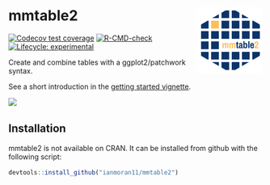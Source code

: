 
<!-- README.md is generated from README.Rmd. Please edit that file -->
# mmtable2 <a> <img src='man/figures/logo.png' align="right" height="131.5" /></a>

<!-- badges: start -->
[![Codecov test coverage](https://codecov.io/gh/ianmoran11/mmtable2/branch/master/graph/badge.svg)](https://codecov.io/gh/ianmoran11/mmtable2?branch=master) [![R-CMD-check](https://github.com/ianmoran11/mmtable2/workflows/R-CMD-check/badge.svg)](https://github.com/ianmoran11/mmtable2/actions) [![Lifecycle: experimental](https://img.shields.io/badge/lifecycle-experimental-orange.svg)](https://lifecycle.r-lib.org/articles/stages.html#experimental) <!-- badges: end -->

Create and combine tables with a ggplot2/patchwork syntax.

See a short introduction in the [getting started vignette](https://ianmoran11.github.io/mmtable2/articles/Some-minimal-examples.html).

<img src="https://unpivotr.s3.amazonaws.com/01_intro_fast.gif" width="800px" />

## Installation

mmtable2 is not available on CRAN. It can be installed from github with the following script:

``` r
devtools::install_github("ianmoran11/mmtable2")
```
